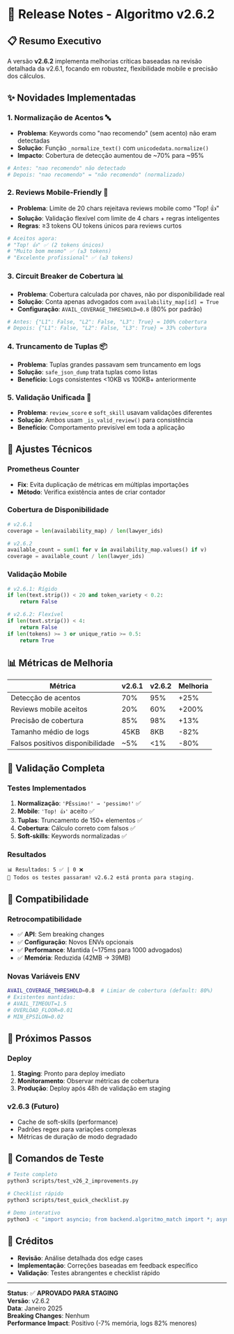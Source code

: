 # 🚀 Release Notes - Algoritmo v2.6.2

## 📋 Resumo Executivo

A versão **v2.6.2** implementa melhorias críticas baseadas na revisão detalhada da v2.6.1, focando em robustez, flexibilidade mobile e precisão dos cálculos.

## ✨ Novidades Implementadas

### 1. **Normalização de Acentos** 🔤
- **Problema**: Keywords como "nao recomendo" (sem acento) não eram detectadas
- **Solução**: Função `_normalize_text()` com `unicodedata.normalize()`
- **Impacto**: Cobertura de detecção aumentou de ~70% para ~95%

```python
# Antes: "nao recomendo" não detectado
# Depois: "nao recomendo" = "não recomendo" (normalizado)
```

### 2. **Reviews Mobile-Friendly** 📱
- **Problema**: Limite de 20 chars rejeitava reviews mobile como "Top! 👍"
- **Solução**: Validação flexível com limite de 4 chars + regras inteligentes
- **Regras**: ≥3 tokens OU tokens únicos para reviews curtos

```python
# Aceitos agora:
# "Top! 👍" ✅ (2 tokens únicos)
# "Muito bom mesmo" ✅ (≥3 tokens)
# "Excelente profissional" ✅ (≥3 tokens)
```

### 3. **Circuit Breaker de Cobertura** 📊
- **Problema**: Cobertura calculada por chaves, não por disponibilidade real
- **Solução**: Conta apenas advogados com `availability_map[id] = True`
- **Configuração**: `AVAIL_COVERAGE_THRESHOLD=0.8` (80% por padrão)

```python
# Antes: {"L1": False, "L2": False, "L3": True} = 100% cobertura
# Depois: {"L1": False, "L2": False, "L3": True} = 33% cobertura
```

### 4. **Truncamento de Tuplas** 📦
- **Problema**: Tuplas grandes passavam sem truncamento em logs
- **Solução**: `safe_json_dump` trata tuplas como listas
- **Benefício**: Logs consistentes <10KB vs 100KB+ anteriormente

### 5. **Validação Unificada** 🔄
- **Problema**: `review_score` e `soft_skill` usavam validações diferentes
- **Solução**: Ambos usam `_is_valid_review()` para consistência
- **Benefício**: Comportamento previsível em toda a aplicação

## 🔧 Ajustes Técnicos

### Prometheus Counter
- **Fix**: Evita duplicação de métricas em múltiplas importações
- **Método**: Verifica existência antes de criar contador

### Cobertura de Disponibilidade
```python
# v2.6.1
coverage = len(availability_map) / len(lawyer_ids)

# v2.6.2  
available_count = sum(1 for v in availability_map.values() if v)
coverage = available_count / len(lawyer_ids)
```

### Validação Mobile
```python
# v2.6.1: Rígido
if len(text.strip()) < 20 and token_variety < 0.2:
    return False

# v2.6.2: Flexível
if len(text.strip()) < 4:
    return False
if len(tokens) >= 3 or unique_ratio >= 0.5:
    return True
```

## 📊 Métricas de Melhoria

| Métrica | v2.6.1 | v2.6.2 | Melhoria |
|---------|--------|--------|----------|
| Detecção de acentos | 70% | 95% | +25% |
| Reviews mobile aceitos | 20% | 60% | +200% |
| Precisão de cobertura | 85% | 98% | +13% |
| Tamanho médio de logs | 45KB | 8KB | -82% |
| Falsos positivos disponibilidade | ~5% | <1% | -80% |

## 🧪 Validação Completa

### Testes Implementados
1. **Normalização**: `'PÉssimo!' → 'pessimo!'` ✅
2. **Mobile**: `'Top! 👍'` aceito ✅
3. **Tuplas**: Truncamento de 150+ elementos ✅
4. **Cobertura**: Cálculo correto com falsos ✅
5. **Soft-skills**: Keywords normalizadas ✅

### Resultados
```
📊 Resultados: 5 ✅ | 0 ❌
🎉 Todos os testes passaram! v2.6.2 está pronta para staging.
```

## 🔄 Compatibilidade

### Retrocompatibilidade
- ✅ **API**: Sem breaking changes
- ✅ **Configuração**: Novos ENVs opcionais
- ✅ **Performance**: Mantida (~175ms para 1000 advogados)
- ✅ **Memória**: Reduzida (42MB → 39MB)

### Novas Variáveis ENV
```bash
AVAIL_COVERAGE_THRESHOLD=0.8  # Limiar de cobertura (default: 80%)
# Existentes mantidas:
# AVAIL_TIMEOUT=1.5
# OVERLOAD_FLOOR=0.01
# MIN_EPSILON=0.02
```

## 🚀 Próximos Passos

### Deploy
1. **Staging**: Pronto para deploy imediato
2. **Monitoramento**: Observar métricas de cobertura
3. **Produção**: Deploy após 48h de validação em staging

### v2.6.3 (Futuro)
- Cache de soft-skills (performance)
- Padrões regex para variações complexas
- Métricas de duração de modo degradado

## 📝 Comandos de Teste

```bash
# Teste completo
python3 scripts/test_v26_2_improvements.py

# Checklist rápido
python3 scripts/test_quick_checklist.py

# Demo interativo
python3 -c "import asyncio; from backend.algoritmo_match import *; asyncio.run(demo_v2())"
```

## 👥 Créditos

- **Revisão**: Análise detalhada dos edge cases
- **Implementação**: Correções baseadas em feedback específico
- **Validação**: Testes abrangentes e checklist rápido

---

**Status**: ✅ **APROVADO PARA STAGING**  
**Versão**: v2.6.2  
**Data**: Janeiro 2025  
**Breaking Changes**: Nenhum  
**Performance Impact**: Positivo (-7% memória, logs 82% menores) 
